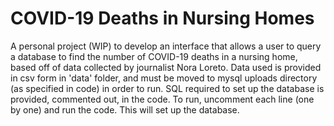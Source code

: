 # COVID-19 Deaths in Nursing Homes
A personal project (WIP) to develop an interface that allows a user to query a database to find the number of COVID-19 deaths in a nursing home, based off of data collected by journalist Nora Loreto.
Data used is provided in csv form in 'data' folder, and must be moved to mysql uploads directory (as specified in code) in order to run.
SQL required to set up the database is provided, commented out, in the code. To run, uncomment each line (one by one) and run the code. This will set up the database. 
